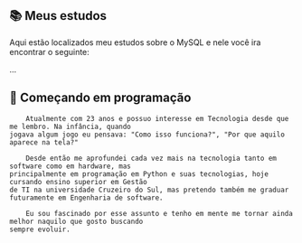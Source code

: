 ## 📚 Meus estudos

Aqui estão localizados meu estudos sobre o MySQL
e nele você ira encontrar o seguinte:

...



## 🚀 Começando em programação
        Atualmente com 23 anos e possuo interesse em Tecnologia desde que me lembro. Na infância, quando 
    jogava algum jogo eu pensava: "Como isso funciona?", "Por que aquilo aparece na tela?"

        Desde então me aprofundei cada vez mais na tecnologia tanto em software como em hardware, mas 
    principalmente em programação em Python e suas tecnologias, hoje cursando ensino superior em Gestão 
    de TI na universidade Cruzeiro do Sul, mas pretendo também me graduar futuramente em Engenharia de software.

        Eu sou fascinado por esse assunto e tenho em mente me tornar ainda melhor naquilo que gosto buscando 
    sempre evoluir.
